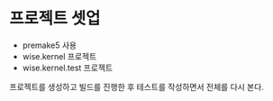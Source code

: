 # 프로젝트 셋업 

- premake5 사용 
- wise.kernel 프로젝트
- wise.kernel.test 프로젝트 



프로젝트를 생성하고 빌드를 진행한 후 테스트를 작성하면서 전체를 다시 본다.
